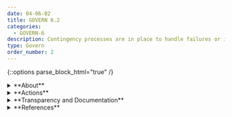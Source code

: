 ```yaml
---
date: 04-06-02
title: GOVERN 6.2
categories:
  - GOVERN-6
description: Contingency processes are in place to handle failures or incidents in third-party data or AI systems deemed to be high-risk.
type: Govern
order_number: 2
---
```

{::options parse_block_html="true" /}


<details>
<summary markdown="span">**About**</summary>
<br>
To mitigate the potential harms of third-party system failure, organizations should implement policies and procedures that include redundancies for covering third-party functions. 

</details>

<details>
<summary markdown="span">**Actions**</summary>
* Establish policies for handling third-party system failures to include consideration of redundancy mechanisms for vital third-party AI systems.
* Verify that incident response plans address third-party AI systems.

</details>

<details>
<summary markdown="span">**Transparency and Documentation**</summary>
<br>
**Organizations can document the following:**
- To what extent does the plan specifically address risks associated with acquisition, procurement of packaged software from vendors, cybersecurity controls, computational infrastructure, data, data science, deployment mechanics, and system failure?
- Did you establish a process for third parties (e.g. suppliers, end-users, subjects, distributors/vendors or workers) to report potential vulnerabilities, risks or biases in the AI system?
- If your organization obtained datasets from a third party, did your organization assess and manage the risks of using such datasets?

**AI Transparency Resources:**
- [GAO-21-519SP: AI Accountability Framework for Federal Agencies & Other Entities](https://www.gao.gov/products/gao-21-519sp)
- [WEF Model AI Governance Framework Assessment 2020](https://www.pdpc.gov.sg/-/media/Files/PDPC/PDF-Files/Resource-for-Organisation/AI/SGModelAIGovFramework2.pdf)
- [WEF Companion to the Model AI Governance Framework- 2020](https://www.pdpc.gov.sg/-/media/Files/PDPC/PDF-Files/Resource-for-Organisation/AI/SGIsago.pdf)
- “AI policies and initiatives,” in Artificial Intelligence in Society, OECD, 2019

</details>

<details>
<summary markdown="span">**References**</summary>
<br>
Bd. Governors Fed. Rsrv. Sys., Supervisory Guidance on Model Risk Management, SR Letter 11-7 (Apr. 4, 2011)

“Proposed Interagency Guidance on Third-Party Relationships: Risk Management,” 2021. [URL](https://www.occ.gov/news-issuances/news-releases/2021/nr-occ-2021-74a.pdf)

Off. Comptroller Currency, Comptroller’s Handbook: Model Risk Management (Aug. 2021). [URL](https://www.occ.gov/publications-and-resources/publications/comptrollers-handbook/files/model-risk-management/index-model-risk-management.html)

</details>
